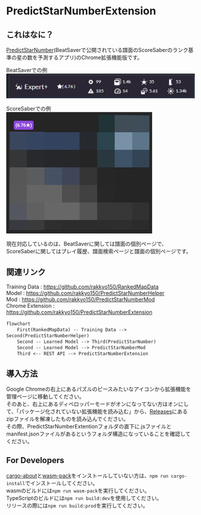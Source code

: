 # PredictStarNumberExtension

## これはなに？
[PredictStarNumber](https://github.com/rakkyo150/PredictStarNumber)(BeatSaverで公開されている譜面のScoreSaberのランク基準の星の数を予測するアプリ)のChrome拡張機能版です。

BeatSaverでの例  
![beatsaver](beatsaver.png)

ScoreSaberでの例  
![scoresaber](scoresaber.png)

現在対応しているのは、BeatSaverに関しては譜面の個別ページで、ScoreSaberに関してはプレイ履歴、譜面検索ページと譜面の個別ページです。<br>

## 関連リンク

Training Data : https://github.com/rakkyo150/RankedMapData <br>
Model : https://github.com/rakkyo150/PredictStarNumberHelper <br>
Mod : https://github.com/rakkyo150/PredictStarNumberMod <br>
Chrome Extension : https://github.com/rakkyo150/PredictStarNumberExtension <br>

```mermaid
flowchart
    First(RankedMapData) -- Training Data --> Second(PredictStarNumberHelper)
    Second -- Learned Model --> Third(PredictStarNumber)
    Second -- Learned Model --> PredictStarNumberMod
    Third <-- REST API --> PredictStarNumberExtension
```

## 導入方法
Google Chromeの右上にあるパズルのピースみたいなアイコンから拡張機能を管理ページに移動してください。<br>
そのあと、右上にあるディベロッパーモードがオンになってない方はオンにして、「パッケージ化されていない拡張機能を読み込む」から、[Releases](https://github.com/rakkyo150/PredictStarNumberExtension/releases)にあるzipファイルを解凍したものを読み込んでください。<br>
その際、PredictStarNumberExtentionフォルダの直下に.jsファイルとmanifest.jsonファイルがあるというフォルダ構造になっていることを確認してください。

## For Developers
[cargo-about](https://crates.io/crates/cargo-about/0.8.2/dependencies)と[wasm-pack](https://crates.io/crates/wasm-pack)をインストールしていない方は、`npm run cargo-install`でインストールしてください。  
wasmのビルドには`npm run wasm-pack`を実行してください。  
TypeScriptのビルドには`npm run build:dev`を使用してください。  
リリースの際には`npm run build:prod`を実行してください。  
